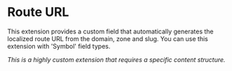 # Route URL

This extension provides a custom field that automatically generates the localized route URL from the domain, zone and slug. You can use this extension with 'Symbol' field types.

_This is a highly custom extension that requires a specific content structure._
